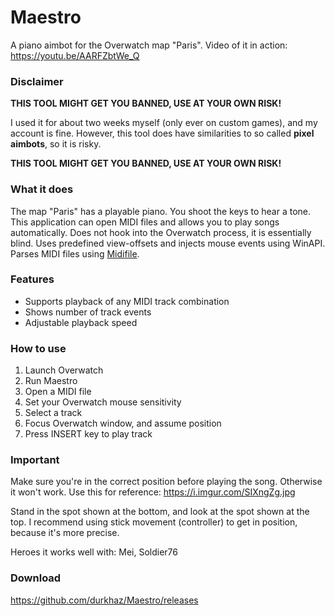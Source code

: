 # Maestro
A piano aimbot for the Overwatch map "Paris".
Video of it in action: 
https://youtu.be/AARFZbtWe_Q

### Disclaimer
**THIS TOOL MIGHT GET YOU BANNED, USE AT YOUR OWN RISK!**

I used it for about two weeks myself (only ever on custom games), and my account is fine.
However, this tool does have similarities to so called **pixel aimbots**, so it is risky.

**THIS TOOL MIGHT GET YOU BANNED, USE AT YOUR OWN RISK!**



### What it does
The map "Paris" has a playable piano. You shoot the keys to hear a tone.
This application can open MIDI files and allows you to play songs automatically. 
Does not hook into the Overwatch process, it is essentially blind.
Uses predefined view-offsets and injects mouse events using WinAPI.
Parses MIDI files using [Midifile](https://github.com/craigsapp/midifile).

### Features
- Supports playback of any MIDI track combination
- Shows number of track events
- Adjustable playback speed

### How to use
1. Launch Overwatch
2. Run Maestro
3. Open a MIDI file
4. Set your Overwatch mouse sensitivity 
5. Select a track
6. Focus Overwatch window, and assume position
7. Press INSERT key to play track

### Important
Make sure you're in the correct position before playing the song. Otherwise it won't work.
Use this for reference: https://i.imgur.com/SIXngZg.jpg

Stand in the spot shown at the bottom, and look at the spot shown at the top.
I recommend using stick movement (controller) to get in position, because it's more precise.

Heroes it works well with: Mei, Soldier76

### Download
https://github.com/durkhaz/Maestro/releases
